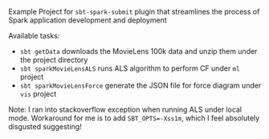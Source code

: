 Example Project for `sbt-spark-submit` plugin that streamlines the process of Spark application 
development and deployment

Available tasks:

- `sbt getData` downloads the MovieLens 100k data and unzip them under the project directory
- `sbt sparkMovieLensALS` runs ALS algorithm to perform CF under `ml` project
- `sbt sparkMovieLensForce` generate the JSON file for force diagram under `vis` project

Note: I ran into stackoverflow exception when running ALS under local mode. 
Workaround for me is to add `SBT_OPTS=-Xss1m`, which I feel absolutely disgusted suggesting!
